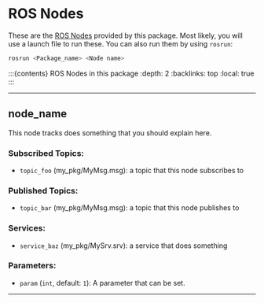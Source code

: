 # ROS Nodes

These are the [ROS Nodes](http://wiki.ros.org/Nodes) provided by this package.
Most likely, you will use a launch file to run these. You can also run them
by using `rosrun`:

```bash
rosrun <Package_name> <Node name>
```

:::{contents} ROS Nodes in this package
:depth: 2
:backlinks: top
:local: true
:::

---

## node_name

This node tracks does something that you should explain here.

### Subscribed Topics:

- `topic_foo` (my_pkg/MyMsg.msg): a topic that this node subscribes to

### Published Topics:

- `topic_bar` (my_pkg/MyMsg.msg): a topic that this node publishes to

### Services:

- `service_baz` (my_pkg/MySrv.srv): a service that does something

### Parameters:

- `param` (`int`, default: `1`): A parameter that can be set.

---
